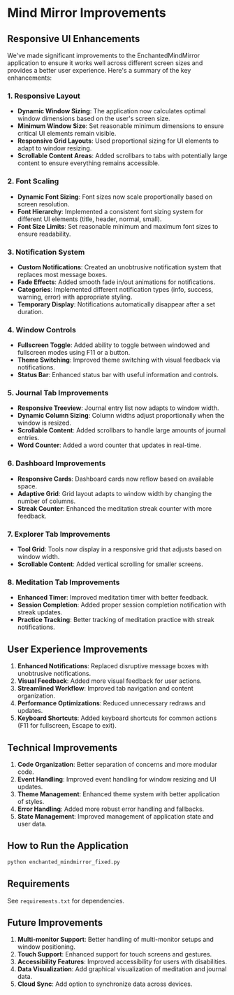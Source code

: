 # Mind Mirror Improvements

## Responsive UI Enhancements

We've made significant improvements to the EnchantedMindMirror application to ensure it works well across different screen sizes and provides a better user experience. Here's a summary of the key enhancements:

### 1. Responsive Layout
- **Dynamic Window Sizing**: The application now calculates optimal window dimensions based on the user's screen size.
- **Minimum Window Size**: Set reasonable minimum dimensions to ensure critical UI elements remain visible.
- **Responsive Grid Layouts**: Used proportional sizing for UI elements to adapt to window resizing.
- **Scrollable Content Areas**: Added scrollbars to tabs with potentially large content to ensure everything remains accessible.

### 2. Font Scaling
- **Dynamic Font Sizing**: Font sizes now scale proportionally based on screen resolution.
- **Font Hierarchy**: Implemented a consistent font sizing system for different UI elements (title, header, normal, small).
- **Font Size Limits**: Set reasonable minimum and maximum font sizes to ensure readability.

### 3. Notification System
- **Custom Notifications**: Created an unobtrusive notification system that replaces most message boxes.
- **Fade Effects**: Added smooth fade in/out animations for notifications.
- **Categories**: Implemented different notification types (info, success, warning, error) with appropriate styling.
- **Temporary Display**: Notifications automatically disappear after a set duration.

### 4. Window Controls
- **Fullscreen Toggle**: Added ability to toggle between windowed and fullscreen modes using F11 or a button.
- **Theme Switching**: Improved theme switching with visual feedback via notifications.
- **Status Bar**: Enhanced status bar with useful information and controls.

### 5. Journal Tab Improvements
- **Responsive Treeview**: Journal entry list now adapts to window width.
- **Dynamic Column Sizing**: Column widths adjust proportionally when the window is resized.
- **Scrollable Content**: Added scrollbars to handle large amounts of journal entries.
- **Word Counter**: Added a word counter that updates in real-time.

### 6. Dashboard Improvements
- **Responsive Cards**: Dashboard cards now reflow based on available space.
- **Adaptive Grid**: Grid layout adapts to window width by changing the number of columns.
- **Streak Counter**: Enhanced the meditation streak counter with more feedback.

### 7. Explorer Tab Improvements
- **Tool Grid**: Tools now display in a responsive grid that adjusts based on window width.
- **Scrollable Content**: Added vertical scrolling for smaller screens.

### 8. Meditation Tab Improvements
- **Enhanced Timer**: Improved meditation timer with better feedback.
- **Session Completion**: Added proper session completion notification with streak updates.
- **Practice Tracking**: Better tracking of meditation practice with streak notifications.

## User Experience Improvements

1. **Enhanced Notifications**: Replaced disruptive message boxes with unobtrusive notifications.
2. **Visual Feedback**: Added more visual feedback for user actions.
3. **Streamlined Workflow**: Improved tab navigation and content organization.
4. **Performance Optimizations**: Reduced unnecessary redraws and updates.
5. **Keyboard Shortcuts**: Added keyboard shortcuts for common actions (F11 for fullscreen, Escape to exit).

## Technical Improvements

1. **Code Organization**: Better separation of concerns and more modular code.
2. **Event Handling**: Improved event handling for window resizing and UI updates.
3. **Theme Management**: Enhanced theme system with better application of styles.
4. **Error Handling**: Added more robust error handling and fallbacks.
5. **State Management**: Improved management of application state and user data.

## How to Run the Application

```bash
python enchanted_mindmirror_fixed.py
```

## Requirements

See `requirements.txt` for dependencies.

## Future Improvements

1. **Multi-monitor Support**: Better handling of multi-monitor setups and window positioning.
2. **Touch Support**: Enhanced support for touch screens and gestures.
3. **Accessibility Features**: Improved accessibility for users with disabilities.
4. **Data Visualization**: Add graphical visualization of meditation and journal data.
5. **Cloud Sync**: Add option to synchronize data across devices. 